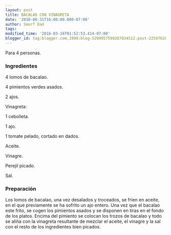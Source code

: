 ```yaml
---
layout: post
title: BACALAO CON VINAGRETA
date: '2010-08-31T16:00:00.000-07:00'
author: Smurf Dad
tags: 
modified_time: '2016-03-16T01:52:53.414-07:00'
blogger_id: tag:blogger.com,1999:blog-5299957599287034512.post-2259762839686848681
---
```


Para 4 personas.

<h3>Ingredientes</h3>

4 lomos de bacalao.

4 pimientos verdes asados.

2 ajos.

Vinagreta:

1 cebolleta.

1 ajo.

1 tomate pelado, cortado en dados.

Aceite.

Vinagre.

Perejil picado.

Sal.

<h3>Preparación</h3>

Los lomos de bacalao, una vez desalados y troceados, se fríen en aceite, en el que previamente se ha sofrito un ajo entero. Una vez que el bacalao este frito, se cogen los pimientos asados y se disponen en tiras en el fondo de los platos. Encima del pimiento se colocan los trozos de bacalao y todo se aliña con la vinagreta resultante de mezclar el aceite, el vinagre y la sal con el resto de los ingredientes bien picados.

